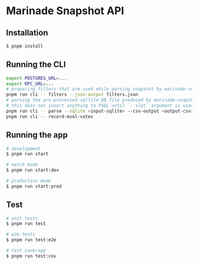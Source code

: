 # Marinade Snapshot API

## Installation

```bash
$ pnpm install
```

## Running the CLI
```bash
export POSTGRES_URL=...
export RPC_URL=...
# preparing filters that are used while parsing snapshot by marinade-snapshot-etl
pnpm run cli -- filters --json-output filters.json
# parsing the pre-processed sqllite DB file produced by marinade-snapshot-etl
# this does not insert anything to PSQL until `--slot` argument is used
pnpm run cli -- parse --sqlite <input-sqlite> --csv-output <output-csv>
pnpm run cli -- record-msol-votes
```

## Running the app

```bash
# development
$ pnpm run start

# watch mode
$ pnpm run start:dev

# production mode
$ pnpm run start:prod
```

## Test

```bash
# unit tests
$ pnpm run test

# e2e tests
$ pnpm run test:e2e

# test coverage
$ pnpm run test:cov
```
